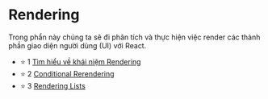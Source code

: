 # Rendering

Trong phẩn này chúng ta sẽ đi phân tích và thực hiện việc render các thành phần giao diện người dùng (UI) với React.

- ⭐ 1 [Tìm hiểu về khái niệm Rendering](2.6.Rendering.md)
- ⭐ 2 [Conditional Rerendering](Conditional-Rendering.md)
- ⭐ 3 [Rendering Lists](Lists-and-Keys.md)
